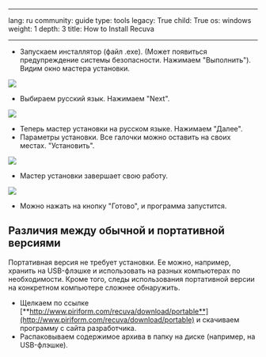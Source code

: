 

---

lang: ru
community: guide
type: tools
legacy: True
child: True
os: windows
weight: 1
depth: 3
title: How to Install Recuva

---

- Запускаем инсталлятор (файл .exe). (Может появиться предупреждение системы безопасности. Нажимаем "Выполнить"). Видим окно мастера установки.

![](/sbox/screen/recuva-ru/recuva01.png)

- Выбираем русский язык. Нажимаем "Next".

![](/sbox/screen/recuva-ru/recuva02.png)

- Теперь мастер установки на русском языке. Нажимаем "Далее".
- Параметры установки. Все галочки можно оставить на своих местах. "Установить".
 
![](/sbox/screen/recuva-ru/recuva03.png)

- Мастер установки завершает свою работу. 

![](/sbox/screen/recuva-ru/recuva04.png)

- Можно нажать на кнопку "Готово", и программа запустится. 

## Различия между обычной и портативной версиями ##

Портативная версия не требует установки. Ее можно, например, хранить на USB-флэшке и использовать на разных компьютерах по необходимости. Кроме того, следы использования портативной версии на конкретном компьютере сложнее обнаружить.

- Щелкаем по ссылке [**http://www.piriform.com/recuva/download/portable**](http://www.piriform.com/recuva/download/portable) и скачиваем программу с сайта разработчика.
- Распаковываем содержимое архива в папку на диске (например, на USB-флэшке).

